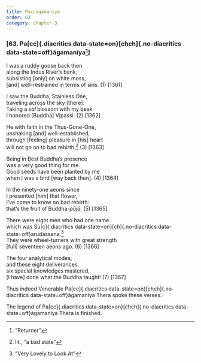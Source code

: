 ```yaml
---
title: Paccāgamanīya
order: 63
category: chapter-3
---
```


### \[63. Pa[cc]{.diacritics data-state=on}[chch]{.no-diacritics data-state=off}āgamanīya[^1]\]

I was a ruddy goose back then  
along the Indus River’s bank,  
subsisting \[only\] on white moss,  
\[and\] well-restrained in terms of sins. (1) \[1361\]

I saw the Buddha, Stainless One,  
traveling across the sky \[there\].  
Taking a *sal* blossom with my beak  
I honored \[Buddha\] Vipassi. (2) \[1362\]

He with faith in the Thus-Gone-One,  
unshaking \[and\] well-established,  
through \[feeling\] pleasure in \[his\] heart  
will not go on to bad rebirth.[^2] (3) \[1363\]

Being in Best Buddha’s presence  
was a very good thing for me.  
Good seeds have been planted by me  
when I was a bird \[way back then\]. (4) \[1364\]

In the ninety-one aeons since  
I presented \[him\] that flower,  
I’ve come to know no bad rebirth:  
that’s the fruit of Buddha-*pūjā*. (5) \[1365\]

There were eight men who had one name  
which was Su[c]{.diacritics data-state=on}[ch]{.no-diacritics data-state=off}arudassana.[^3]  
They were wheel-turners with great strength  
\[full\] seventeen aeons ago. (6) \[1366\]

The four analytical modes,  
and these eight deliverances,  
six special knowledges mastered,  
\[I have\] done what the Buddha taught! (7) \[1367\]

Thus indeed Venerable Pa[cc]{.diacritics data-state=on}[chch]{.no-diacritics data-state=off}āgamanīya Thera spoke these verses.

The legend of Pa[cc]{.diacritics data-state=on}[chch]{.no-diacritics data-state=off}āgamanīya Thera is finished.

[^1]: “Returner”

[^2]: lit., “a bad state”

[^3]: “Very Lovely to Look At”
